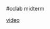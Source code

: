 #cclab midterm


[video](https://drive.google.com/file/d/0B-n1Xw71TPBRYjlDMkJxYXQtcTA/view?usp=sharing)

